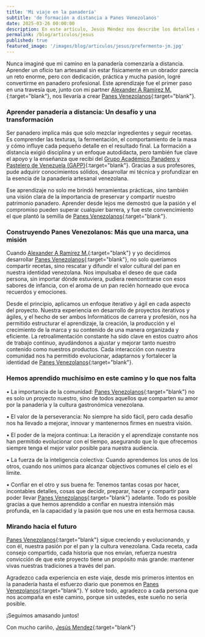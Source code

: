 ```yaml
---
title: 'Mi viaje en la panadería'
subtitle: 'de formación a distancia a Panes Venezolanos'
date: 2025-03-26 00:00:00
description: En este artículo, Jesús Méndez nos describe los detalles de su recorrido en la Panadería desde su formación académica y los origenes de Panes Venezolanos.
permalink: /blog/articulos/jesus
published: true
featured_image: '/images/blog/articulos/jesus/prefermento-jm.jpg'
---
```


Nunca imaginé que mi camino en la panadería comenzaría a distancia. Aprender un oficio tan artesanal sin estar físicamente en un obrador parecía un reto enorme, pero con dedicación, práctica y mucha pasión, logré convertirme en panadero profesional. Este aprendizaje fue el primer paso en una travesía que, junto con mi partner [Alexander A Ramírez M.](https://instagram.com/hazpanencasa){:target="blank"}, nos llevaría a crear [Panes Venezolanos](https://www.instagram.com/panesve/){:target="blank"}.

### Aprender panadería a distancia: Un desafío y una transformación

Ser panadero implica más que solo mezclar ingredientes y seguir recetas. Es comprender las texturas, la fermentación, el comportamiento de la masa y cómo influye cada pequeño detalle en el resultado final. La formación a distancia exigió disciplina y un enfoque autodidacta, pero también fue clave el apoyo y la enseñanza que recibí del [Grupo Académico Panadero y Pastelero de Venezuela (GAPP)](https://www.gappvzla.dsinternacional.com/){:target="blank"}. Gracias a sus profesores, pude adquirir conocimientos sólidos, desarrollar mi técnica y profundizar en la esencia de la panadería artesanal venezolana.

Ese aprendizaje no solo me brindó herramientas prácticas, sino también una visión clara de la importancia de preservar y compartir nuestro patrimonio panadero. Aprender desde lejos me demostró que la pasión y el compromiso pueden superar cualquier barrera, y fue este convencimiento el que plantó la semilla de [Panes Venezolanos](https://www.instagram.com/panesve/){:target="blank"}.

###  Construyendo Panes Venezolanos: Más que una marca, una misión

Cuando [Alexander A Ramírez M.](https://instagram.com/hazpanencasa){:target="blank"} y yo decidimos desarrollar [Panes Venezolanos](https://www.instagram.com/panesve/){:target="blank"}, no solo queríamos compartir recetas, sino rescatar y difundir el valor cultural del pan en nuestra identidad venezolana. Nos impulsaba el deseo de que cada persona, sin importar dónde estuviera, pudiera reencontrarse con esos sabores de infancia, con el aroma de un pan recién horneado que evoca recuerdos y emociones.

Desde el principio, aplicamos un enfoque iterativo y ágil en cada aspecto del proyecto. Nuestra experiencia en desarrollo de proyectos iterativos y ágiles, y el hecho de ser ambos Informáticos de carrera y profesión, nos ha permitido estructurar el aprendizaje, la creación, la producción y el crecimiento de la marca y su contenido de una manera organizada y eficiente. La retroalimentación constante ha sido clave en estos cuatro años de trabajo continuo, ayudándonos a ajustar y mejorar tanto nuestro contenido como nuestros productos. Cada interacción con nuestra comunidad nos ha permitido evolucionar, adaptarnos y fortalecer la identidad de [Panes Venezolanos](https://www.instagram.com/panesve/){:target="blank"}.

### Hemos aprendido muchísimo en este camino y lo que nos falta

• La importancia de la comunidad: [Panes Venezolanos](https://www.instagram.com/panesve/){:target="blank"} no es solo un proyecto nuestro, sino de todos aquellos que comparten su amor por la panadería y la cultura gastronómica venezolana.

• El valor de la perseverancia: No siempre ha sido fácil, pero cada desafío nos ha llevado a mejorar, innovar y mantenernos firmes en nuestra visión.

• El poder de la mejora continua: La iteración y el aprendizaje constante nos han permitido evolucionar con el tiempo, asegurando que lo que ofrecemos siempre tenga el mejor valor posible para nuestra audiencia.

• La fuerza de la inteligencia colectiva: Cuando aprendemos los unos de los otros, cuando nos unimos para alcanzar objectivos comunes el cielo es el límite.

• Confiar en el otro y sus buena fe: Tenemos tantas cosas por hacer, incontables detalles, cosas que decidir, preparar, hacer y compartir para poder llevar [Panes Venezolanos](https://www.instagram.com/panesve/){:target="blank"} adelante. Todo es posible gracias a que hemos aprendido a confiar en nuestra intensión más profunda, en la capacidad y la pasión que nos une en esta hermosa causa.

### Mirando hacia el futuro

[Panes Venezolanos](https://www.instagram.com/panesve/){:target="blank"} sigue creciendo y evolucionando, y con él, nuestra pasión por el pan y la cultura venezolana. Cada receta, cada consejo compartido, cada historia que nos envían, refuerza nuestra convicción de que este proyecto tiene un propósito más grande: mantener vivas nuestras tradiciones a través del pan.

Agradezco cada experiencia en este viaje, desde mis primeros intentos en la panadería hasta el esfuerzo diario que ponemos en [Panes Venezolanos](https://www.instagram.com/panesve/){:target="blank"}. Y sobre todo, agradezco a cada persona que nos acompaña en este camino, porque sin ustedes, este sueño no sería posible.

¡Seguimos amasando juntos!

Con mucho cariño, 
[Jesús Mendez](https://instagram.com/1painalafois){:target="blank"}
